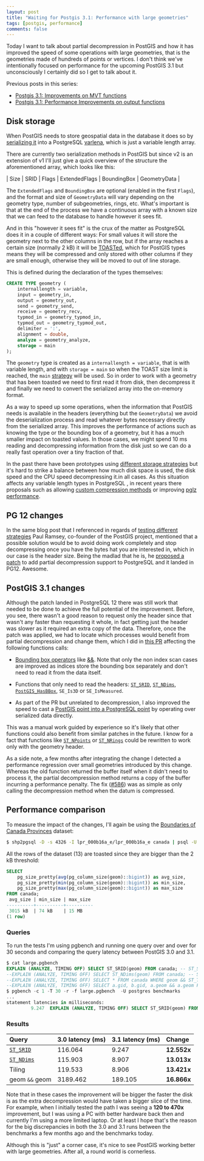 ```yaml
---
layout: post
title: "Waiting for Postgis 3.1: Performance with large geometries"
tags: [postgis, performance]
comments: false
---
```


Today I want to talk about partial decompression in PostGIS and how it has improved the speed of some operations with large geometries, that is the geometries made of hundreds of points or vertices. I don't think we've intentionally focused on performance for the upcoming PostGIS 3.1 but unconsciously I certainly did so I get to talk about it.

Previous posts in this series:
* [Postgis 3.1: Improvements on MVT functions](https://rmr.ninja/2020-11-19-waiting-for-postgis-3-1-mvt/)
* [Postgis 3.1: Performance Improvements on output functions](https://rmr.ninja/2020-12-06-waiting-for-postgis-3-1-output/)

## Disk storage

When PostGIS needs to store geospatial data in the database it does so by [serializing it](https://en.wikipedia.org/wiki/Serialization) into a PostgreSQL [varlena](https://doxygen.postgresql.org/structvarlena.html), which is just a variable length array.

There are currently two serialization methods in PostGIS but since v2 is an extension of v1 I'll just give a quick overview of the structure the aforementioned array, which looks like this:

| Size | SRID | Flags | ExtendedFlags | BoundingBox | GeometryData |


The `ExtendedFlags` and `BoundingBox` are optional (enabled in the first `Flags`), and the format and size of `GeometryData` will vary depending on the geometry type, number of subgeometries, rings, etc. What's important is that at the end of the process we have a continuous array with a known size that we can feed to the database to handle however it sees fit.

And in this "however it sees fit" is the crux of the matter as PostgreSQL does it in a couple of different ways: For small values it will store the geometry next to the other columns in the row, but if the array reaches a certain size (normally 2 kB) it will be [TOASTed](https://www.postgresql.org/docs/13/storage-toast.html), which for PostGIS types means they will be compressed and only stored with other columns if they are small enough, otherwise they will be moved to out of line storage.

This is defined during the declaration of the types themselves:

```sql
CREATE TYPE geometry (
	internallength = variable,
	input = geometry_in,
	output = geometry_out,
	send = geometry_send,
	receive = geometry_recv,
	typmod_in = geometry_typmod_in,
	typmod_out = geometry_typmod_out,
	delimiter = ':',
	alignment = double,
	analyze = geometry_analyze,
	storage = main
);
```

The `geometry` type is created as a `internallength = variable`, that is with variable length, and with `storage = main` so when the TOAST size limit is reached, the `main` [strategy](https://www.postgresql.org/docs/13/storage-toast.html#68.2.1) will be used. So in order to work with a geometry that has been toasted we need to first read it from disk, then decompress it and finally we need to convert the serialized array into the on-memory format.

As a way to speed up some operations, when the information that PostGIS needs is available in the headers (everything but the `GeometryData`) we avoid the deserialization process and read whatever bytes necessary directly from the serialized array. This improves the performance of actions such as knowing the type or the bounding box of a geometry, but it has a much smaller impact on toasted values. In those cases, we might spend 10 ms reading and decompressing information from the disk just so we can do a really fast operation over a tiny fraction of that.

In the past there have been prototypes using [different storage strategies](http://blog.cleverelephant.ca/2018/09/postgis-external-storage.html) but it's hard to strike a balance between how much disk space is used, the disk speed and the CPU speed decompressing it.in all cases. As this situation affects any variable length types in PostgreSQL , in recent years there proposals such as allowing [custom compression methods](https://www.postgresql.org/message-id/flat/20170907194236.4cefce96%40wp.localdomain) or improving [pglz performance](https://www.postgresql.org/message-id/flat/469C9ED9-348C-4FE7-A7A7-B0FA671BEE4C%40yandex-team.ru).

## PG 12 changes

In the same blog post that I referenced in regards of [testing different strategies](http://blog.cleverelephant.ca/2018/09/postgis-external-storage.html) Paul Ramsey, co-founder of the PostGIS project, mentioned that a possible solution would be to avoid doing work completely and stop decompressing once you have the bytes hat you are interested in, which in our case is the header size. Being the madlad that he is, he [proposed a patch](https://www.postgresql.org/message-id/flat/CACowWR07EDm7Y4m2kbhN_jnys%3DBBf9A6768RyQdKm_%3DNpkcaWg%40mail.gmail.com) to add partial decompression support to PostgreSQL and it landed in PG12. Awesome.

## PostGIS 3.1 changes

Although the patch landed in PostgreSQL 12 there was still work that needed to be done to achieve the full potential of the improvement. Before, you see, there wasn't a good reason to request only the header since that wasn't any faster than requesting it whole, in fact getting just the header was slower as it required an extra copy of the data. Therefore, once the patch was applied, we had to locate which processes would benefit from partial decompression and change them, which I did in [this PR](https://github.com/postgis/postgis/pull/558) affecting the following functions calls:

* [Bounding box operators](https://postgis.net/docs/reference.html#idm9874) like [&&](https://postgis.net/docs/geometry_overlaps.html). Note that only the non index scan cases are improved as indices store the bounding box separately and don't need to read it from the data itself.

* Functions that only need to read the headers: [`ST_SRID`](https://postgis.net/docs/ST_SRID.html),  [`ST_NDims`](https://postgis.net/docs/ST_NDims.html), [`PostGIS_HasBBox`](https://postgis.net/docs/PostGIS_HasBBox.html), `SE_Is3D` or `SE_IsMeasured`.

* As part of the PR but unrelated to decompression, I also improved the speed to cast a [PostGIS point into a PostgreSQL point](https://github.com/postgis/postgis/blob/a7053ec1333935d0afcf78d7f56eb197b8ff3db5/postgis/postgis.sql.in#L180) by operating over serialized data directly.

This was a manual work guided by experience so it's likely that other functions could also benefit from similar patches in the future. I know for a fact that functions like [`ST_NPoints`](https://postgis.net/docs/ST_NPoints.html) or [`ST_NRings`](https://postgis.net/docs/ST_NRings.html) could be rewritten to work only with the geometry header.

As a side note, a few months after integrating the change I detected a performance regression over small geometries introduced by this change. Whereas the old function returned the buffer itself when it didn't need to process it, the partial decompression method returns a copy of the buffer incurring a performance penalty. The fix ([#586](https://github.com/postgis/postgis/pull/586)) was as simple as only calling the decompression method when the datum is compressed.

## Performance comparison

To measure the impact of the changes, I'll again be using the [Boundaries of Canada Provinces](https://open.canada.ca/data/en/dataset/a883eb14-0c0e-45c4-b8c4-b54c4a819edb) dataset:

```bash
$ shp2pgsql -D -s 4326 -I lpr_000b16a_e/lpr_000b16a_e canada | psql -U postgres benchmarks
```

All the rows of the dataset (13) are toasted since they are bigger than the 2 kB threshold:

```sql
SELECT
    pg_size_pretty(avg(pg_column_size(geom)::bigint)) as avg_size,
    pg_size_pretty(min(pg_column_size(geom)::bigint)) as min_size,
    pg_size_pretty(max(pg_column_size(geom)::bigint)) as max_size
FROM canada;
 avg_size | min_size | max_size 
----------+----------+----------
 3015 kB  | 74 kB    | 15 MB
(1 row)
```


### Queries

To run the tests I'm using pgbench and running one query over and over for 30 seconds and comparing the query latency between PostGIS 3.0 and 3.1.

```sql
$ cat large.pgbench
EXPLAIN (ANALYZE, TIMING OFF) SELECT ST_SRID(geom) FROM canada; -- ST_SRID
--EXPLAIN (ANALYZE, TIMING OFF) SELECT ST_NDims(geom) FROM canada; -- ST_NDims
--EXPLAIN (ANALYZE, TIMING OFF) SELECT * FROM canada WHERE geom && ST_TileEnvelope(3,1,1); -- Tiling
--EXPLAIN (ANALYZE, TIMING OFF) SELECT a.gid, b.gid, a.geom && a.geom FROM canada a, canada b; -- geom && geom
$ pgbench -c 1 -T 30 -r -f large.pgbench  -U postgres benchmarks
...
statement latencies in milliseconds:
         9.247  EXPLAIN (ANALYZE, TIMING OFF) SELECT ST_SRID(geom) FROM canada;
```

### Results

| Query | 3.0 latency (ms) | 3.1 latency (ms) | Change |
| :------ |:--- | :--- | :--- |
| [`ST_SRID`](https://postgis.net/docs/ST_SRID.html) | 116.064 | 9.247 | **12.552x** |
| [`ST_NDims`](https://postgis.net/docs/ST_NDims.html) | 115.903 | 8.907 | **13.013x** |
| Tiling | 119.533 | 8.906 | **13.421x** |
| geom `&&` geom | 3189.462 | 189.105 | **16.866x** |

Note that in these cases the improvement will be bigger the faster the disk is as the extra decompression would have taken a bigger slice of the time. For example, when I initially tested the path I was seeing a **120 to 470x** improvement, but I was using a PC with better hardware back then and currently I'm using a more limited laptop. Or at least I hope that's the reason for the big discrepancies in both the 3.0 and 3.1 runs between the benchmarks a few months ago and the benchmarks today.

Although this is "just" a corner case, it's nice to see PostGIS working better with large geometries. After all, a round world is cornerless.
